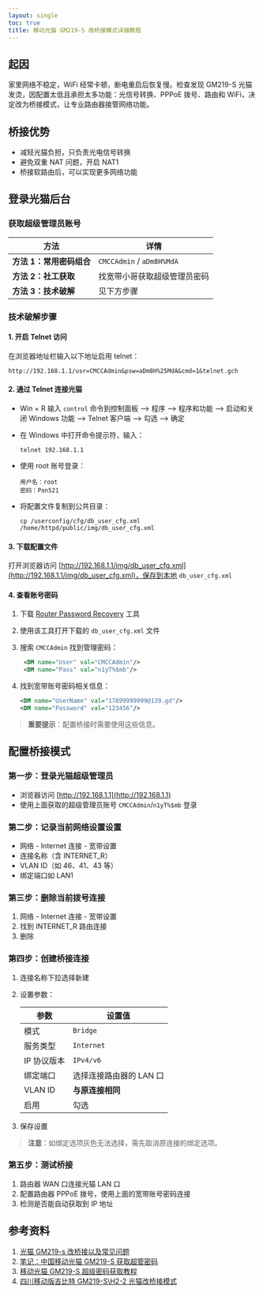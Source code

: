 ```yaml
---
layout: single
toc: true
title: 移动光猫 GM219-S 改桥接模式详细教程
---
```


## 起因

家里网络不稳定，WiFi 经常卡顿，断电重启后恢复慢。检查发现 GM219-S 光猫发烫，因配置太低且承担太多功能：光信号转换、PPPoE 拨号、路由和 WiFi，决定改为桥接模式，让专业路由器接管网络功能。

## 桥接优势

- 减轻光猫负担，只负责光电信号转换
- 避免双重 NAT 问题，开启 NAT1
- 桥接软路由后，可以实现更多网络功能

## 登录光猫后台

### 获取超级管理员账号

| 方法 | 详情 |
|------|------|
| **方法 1：常用密码组合** | `CMCCAdmin` / `aDm8H%MdA` |
| **方法 2：社工获取** | 找宽带小哥获取超级管理员密码 |
| **方法 3：技术破解** | 见下方步骤 |

### 技术破解步骤

#### 1. 开启 Telnet 访问

在浏览器地址栏输入以下地址启用 telnet：
```
http://192.168.1.1/usr=CMCCAdmin&psw=aDm8H%25MdA&cmd=1&telnet.gch
```

#### 2. 通过 Telnet 连接光猫
- Win + R 输入 `control` 命令到控制面板 --> 程序 --> 程序和功能 --> 启动和关闭 Windows 功能 --> Telnet 客户端 --> 勾选 --> 确定

- 在 Windows 中打开命令提示符，输入：
  ```
  telnet 192.168.1.1
  ```

- 使用 root 账号登录：
  ```
  用户名：root
  密码：Pon521
  ```

- 将配置文件复制到公共目录：
  ```
  cp /userconfig/cfg/db_user_cfg.xml /home/httpd/public/img/db_user_cfg.xml
  ```

#### 3. 下载配置文件

打开浏览器访问 [http://192.168.1.1/img/db_user_cfg.xml](http://192.168.1.1/img/db_user_cfg.xml)，保存到本地 `db_user_cfg.xml`

#### 4. 查看账号密码

1. 下载 [Router Password Recovery](https://www.nirsoft.net/utils/router_password_recovery.html) 工具

2. 使用该工具打开下载的 `db_user_cfg.xml` 文件

3. 搜索 `CMCCAdmin` 找到管理密码：
   ```xml
    <DM name="User" val="CMCCAdmin"/>
    <DM name="Pass" val="n1yT%$mb"/>
   ```

4. 找到宽带账号密码相关信息：
   ```xml
   <DM name="UserName" val="17899999999@139.gd"/>
   <DM name="Password" val="123456"/>
   ```

> **重要提示**：配置桥接时需要使用这些信息。

## 配置桥接模式

### 第一步：登录光猫超级管理员
- 浏览器访问 [http://192.168.1.1](http://192.168.1.1)
- 使用上面获取的超级管理员账号 `CMCCAdmin`/`n1yT%$mb` 登录

### 第二步：记录当前网络设置设置
- 网络 - Internet 连接 - 宽带设置
- 连接名称（含 INTERNET_R）
- VLAN ID（如 46、41、43 等）
- 绑定端口如 LAN1

### 第三步：删除当前拨号连接

1. 网络 - Internet 连接 - 宽带设置
2. 找到 INTERNET_R 路由连接
3. 删除

### 第四步：创建桥接连接

1. 连接名称下拉选择新建
2. 设置参数：

   | 参数 | 设置值 |
   |------|--------|
   | 模式 | `Bridge` |
   | 服务类型 | `Internet` |
   | IP 协议版本 | `IPv4/v6` |
   | 绑定端口 | 选择连接路由器的 LAN 口 |
   | VLAN ID | **与原连接相同** |
   | 启用 | 勾选 |

3. 保存设置

> **注意**：如绑定选项灰色无法选择，需先取消原连接的绑定选项。

### 第五步：测试桥接

1. 路由器 WAN 口连接光猫 LAN 口
2. 配置路由器 PPPoE 拨号，使用上面的宽带账号密码连接
3. 检测是否能自动获取到 IP 地址

## 参考资料

1. [光猫 GM219-s 改桥接以及常见问题](https://blog.csdn.net/u010263423/article/details/133375594)
2. [笔记：中国移动光猫 GM219-S 获取超管密码](https://www.bilibili.com/opus/575523027808714585)
3. [移动光猫 GM219-S 超级密码获取教程](https://blog.csdn.net/MUZIYUQI/article/details/134637437)
4. [四川移动版吉比特 GM219-S\H2-2 光猫改桥接模式](https://blog.ppgg.in/10042.html)
